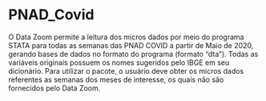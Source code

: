 # PNAD_Covid

 O Data Zoom permite a leitura dos micros dados por meio do programa STATA para todas as semanas das PNAD COVID a partir de Maio de 2020, gerando bases de dados no formato do programa (formato “dta”). 
 Todas as variáveis originais possuem os nomes sugeridos pelo IBGE em seu dicionário. 
 Para utilizar o pacote, o usuário deve obter os micros dados referentes as semanas dos meses de interesse, os quais não são fornecidos pelo Data Zoom.
